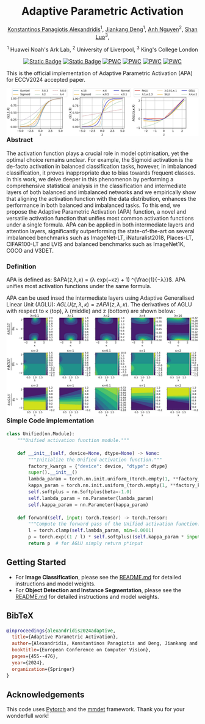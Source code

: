 <div align="center">
<h1>Adaptive Parametric Activation </h1>

[Konstantinos Panagiotis Alexandridis](https://kostas1515.github.io/)<sup>1</sup>, 
[Jiankang Deng](https://jiankangdeng.github.io/)<sup>1</sup>, 
[Anh Nguyen](https://cgi.csc.liv.ac.uk/~anguyen/)<sup>2</sup>,
[Shan Luo](https://shanluo.github.io/)<sup>3</sup>,

<sup>1</sup> Huawei Noah's Ark Lab, 
<sup>2</sup> University of Liverpool, 
<sup>3</sup> King's College London

[![Static Badge](https://img.shields.io/badge/ECCV_2024-APA-blue)](https://link.springer.com/chapter/10.1007/978-3-031-72949-2_26)
[![Static Badge](https://img.shields.io/badge/arxiv-2407.08567-blue)](https://arxiv.org/pdf/2407.08567)
[![PWC](https://img.shields.io/endpoint.svg?url=https://paperswithcode.com/badge/adaptive-parametric-activation/long-tail-learning-on-places-lt)](https://paperswithcode.com/sota/long-tail-learning-on-places-lt?p=adaptive-parametric-activation)
[![PWC](https://img.shields.io/endpoint.svg?url=https://paperswithcode.com/badge/adaptive-parametric-activation/instance-segmentation-on-lvis-v1-0-val)](https://paperswithcode.com/sota/instance-segmentation-on-lvis-v1-0-val?p=adaptive-parametric-activation)
[![PWC](https://img.shields.io/endpoint.svg?url=https://paperswithcode.com/badge/adaptive-parametric-activation/long-tail-learning-on-imagenet-lt)](https://paperswithcode.com/sota/long-tail-learning-on-imagenet-lt?p=adaptive-parametric-activation)
[![PWC](https://img.shields.io/endpoint.svg?url=https://paperswithcode.com/badge/adaptive-parametric-activation/long-tail-learning-on-inaturalist-2018)](https://paperswithcode.com/sota/long-tail-learning-on-inaturalist-2018?p=adaptive-parametric-activation)

</div>

This is the official implementation of Adaptive Parametric Activation (APA) for ECCV2024 accepted paper. 

 <img src="./assets/unified_activations_combined.jpg"
     alt="APA unifies most activation functions under the same formula."
     style="float: left; margin-right: 10px;"
/>

 <h3>Abstract</h3>

The activation function plays a crucial role in model optimisation, yet the optimal choice remains unclear. For example, the Sigmoid activation is the de-facto activation in balanced classification tasks, however, in imbalanced classification, it proves inappropriate due to bias towards frequent classes.  In this work, we delve deeper in this phenomenon by performing a comprehensive statistical analysis in the classification and intermediate layers of both balanced and imbalanced networks and we empirically show that aligning the activation function with the data distribution, enhances the performance in both balanced and imbalanced tasks. To this end, we propose the Adaptive Parametric Activation (APA) function, a novel and versatile activation function that unifies most common activation functions under a single formula. APA can be applied in both intermediate layers and attention layers, significantly outperforming the state-of-the-art on several imbalanced benchmarks such as ImageNet-LT, iNaturalist2018, Places-LT, CIFAR100-LT and LVIS and balanced benchmarks such as ImageNet1K, COCO and V3DET.
<h3>Definition</h3>

APA is defined as: $APA(z,λ,κ) = (λ exp(−κz) + 1) ^{\frac{1}{−λ}}$. APA unifies most activation functions under the same formula.

APA can be used insed the intermediate layers using Adaptive Generalised Linear Unit (AGLU): $AGLU(z,λ,κ) = z APA(z,λ,κ)$. The derivatives of AGLU with respect to κ (top), λ (middle) and z (bottom) are shown below:
<img src="./assets/derivative_visualisations.jpg"
     alt="APA unifies most activation functions under the same formula."
     style="float: left; margin-right: 10px;"
/>


<h3> Simple Code implementation </h3>

```python
class Unified(nn.Module):
    """Unified activation function module."""

    def __init__(self, device=None, dtype=None) -> None:
        """Initialize the Unified activation function."""
        factory_kwargs = {"device": device, "dtype": dtype}
        super().__init__()
        lambda_param = torch.nn.init.uniform_(torch.empty(1, **factory_kwargs))
        kappa_param = torch.nn.init.uniform_(torch.empty(1, **factory_kwargs))
        self.softplus = nn.Softplus(beta=-1.0)
        self.lambda_param = nn.Parameter(lambda_param)
        self.kappa_param = nn.Parameter(kappa_param)

    def forward(self, input: torch.Tensor) -> torch.Tensor:
        """Compute the forward pass of the Unified activation function."""
        l = torch.clamp(self.lambda_param, min=0.0001)
        p = torch.exp((1 / l) * self.softplus((self.kappa_param * input) - torch.log(l)))
        return p  # for AGLU simply return p*input
```

## Getting Started

- For **Image Classification**, please see the [README.md](classification/README.md) for detailed instructions and model weights.
- For **Object Detection and Instance Segmentation**, please see the [README.md](mmdetection_v3.2/README.md) for detailed instructions and model weights.
     

## BibTeX

```bibtex
@inproceedings{alexandridis2024adaptive,
  title={Adaptive Parametric Activation},
  author={Alexandridis, Konstantinos Panagiotis and Deng, Jiankang and Nguyen, Anh and Luo, Shan},
  booktitle={European Conference on Computer Vision},
  pages={455--476},
  year={2024},
  organization={Springer}
}
```

## Acknowledgements
This code uses <a href='https://pytorch.org/'>Pytorch</a> and the <a href='https://github.com/open-mmlab/mmdetection'>mmdet</a> framework. Thank you for your wonderfull work!

     
